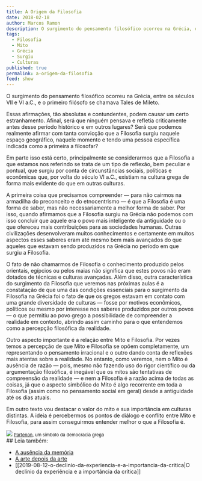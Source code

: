 ```yaml
---
title: A Origem da Filosofia
date: 2018-02-18
author: Marcos Ramon
description: O surgimento do pensamento filosófico ocorreu na Grécia, entre os séculos VII e VI a.C., e o primeiro filósofo se chamava Tales de Mileto. Mas será que é tão simples assim?
tags:
  - Filosofia
  - Mito
  - Grécia
  - Surgiu
  - Culturas
published: true
permalink: a-origem-da-filosofia
feed: show
---
```

O surgimento do pensamento filosófico ocorreu na Grécia, entre os séculos VII e VI a.C., e o primeiro filósofo se chamava Tales de Mileto.

Essas afirmações, tão absolutas e contundentes, podem causar um certo estranhamento. Afinal, será que ninguém pensava e refletia criticamente antes desse período histórico e em outros lugares? Será que podemos realmente afirmar com tanta convicção que a Filosofia surgiu naquele espaço geográfico, naquele momento e tendo uma pessoa específica indicada como a primeira a filosofar?

Em parte isso está certo, principalmente se considerarmos que a Filosofia a que estamos nos referindo se trata de um tipo de reflexão, bem peculiar e pontual, que surgiu por conta de circunstâncias sociais, políticas e econômicas que, por volta do século VI a.C., existiam na cultura grega de forma mais evidente do que em outras culturas.

A primeira coisa que precisamos compreender — para não cairmos na armadilha do preconceito e do etnocentrismo — é que a Filosofia é uma forma de saber, mas não necessariamente a melhor forma de saber. Por isso, quando afirmamos que a Filosofia surgiu na Grécia não podemos com isso concluir que aquele era o povo mais inteligente da antiguidade ou o que ofereceu mais contribuições para as sociedades humanas. Outras civilizações desenvolveram muitos conhecimentos e certamente em muitos aspectos esses saberes eram até mesmo bem mais avançados do que aqueles que estavam sendo produzidos na Grécia no período em que surgiu a Filosofia.

O fato de não chamarmos de Filosofia o conhecimento produzido pelos orientais, egípcios ou pelos maias não significa que estes povos não eram dotados de técnicas e culturas avançadas. Além disso, outra característica do surgimento da Filosofia que veremos nas próximas aulas é a constatação de que uma das condições essenciais para o surgimento da Filosofia na Grécia foi o fato de que os gregos estavam em contato com uma grande diversidade de culturas — fosse por motivos econômicos, políticos ou mesmo por interesse nos saberes produzidos por outros povos — o que permitiu ao povo grego a possibilidade de compreender a realidade em contexto, abrindo assim caminho para o que entendemos como a percepção filosófica da realidade.

Outro aspecto importante é a relação entre Mito e Filosofia. Por vezes temos a percepção de que Mito e Filosofia se opõem completamente, um representando o pensamento irracional e o outro dando conta de reflexões mais atentas sobre a realidade. No entanto, como veremos, nem o Mito é ausência de razão — pois, mesmo não fazendo uso do rigor científico ou da argumentação filosófica, é inegável que os mitos são tentativas de compreensão da realidade — e nem a Filosofia é a razão acima de todas as coisas, já que o aspecto simbólico do Mito é algo recorrente em toda a Filosofia (assim como no pensamento social em geral) desde a antiguidade até os dias atuais.

Em outro texto vou destacar o valor do mito e sua importância em culturas distintas. A ideia é percebermos os pontos de diálogo e conflito entre Mito e Filosofia, para assim conseguirmos entender melhor o que a Filosofia é.

<img src="/assets/img/partenon.jpg">
<small><a href="http://pt.wikipedia.org/wiki/Partenon">Partenon</a>, um símbolo da democracia grega</small><div class="leia-tambem" markdown="1">
## Leia também:

- <a href="/a-ausencia-da-memoria">A ausência da memória</a>
- <a href="/a-arte-depois-da-arte">A arte depois da arte</a>
- [[2019-08-12-o-declinio-da-experiencia-e-a-importancia-da-critica|O declínio da experiência e a importância da crítica]]
</div>